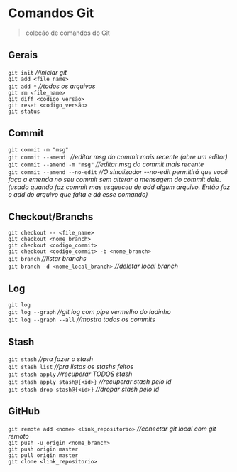 # Comandos Git
> coleção de comandos do Git

## Gerais
`git init` _//iniciar git_  
`git add <file_name>`  
`git add *` _//todos os arquivos_  
`git rm <file_name>`  
`git diff <codigo_versão>`  
`git reset <codigo_versão>`  
`git status`  

## Commit
`git commit -m "msg"`  
`git commit --amend ` _//editar msg do commit mais recente (abre um editor)_  
`git commit --amend -m "msg"` _//editar msg do commit mais recente_  
`git commit --amend --no-edit` _//O sinalizador --no-edit permitirá que você faça a emenda no seu commit sem alterar a mensagem do commit dele. (usado quando faz commit mas esqueceu de add algum arquivo. Então faz o add do arquivo que falta e dá esse comando)_  

## Checkout/Branchs
`git checkout -- <file_name>`  
`git checkout <nome_branch>`  
`git checkout <codigo_commit>`  
`git checkout <codigo_commit> -b <nome_branch>`  
`git branch` _//listar branchs_  
`git branch -d <nome_local_branch>` _//deletar local branch_  

## Log
`git log`  
`git log --graph` _//git log com pipe vermelho do ladinho_  
`git log --graph --all` _//mostra todos os commits_  

## Stash
`git stash` _//pra fazer o stash_  
`git stash list` _//pra listas os stashs feitos_  
`git stash apply` _//recuperar TODOS stash_  
`git stash apply stash@{<id>}` _//recuperar stash pelo id_  
`git stash drop stash@{<id>}` _//dropar stash pelo id_  

## GitHub
`git remote add <nome> <link_repositorio>` _//conectar git local com git remoto_  
`git push -u origin <nome_branch>`  
`git push origin master`  
`git pull origin master`  
`git clone <link_repositorio>`  


